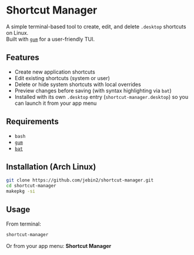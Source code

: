 # Shortcut Manager

A simple terminal-based tool to create, edit, and delete `.desktop` shortcuts on Linux.  
Built with [`gum`](https://github.com/charmbracelet/gum) for a user-friendly TUI.

## Features
- Create new application shortcuts
- Edit existing shortcuts (system or user)
- Delete or hide system shortcuts with local overrides
- Preview changes before saving (with syntax highlighting via `bat`)
- Installed with its own `.desktop` entry (`shortcut-manager.desktop`) so you can launch it from your app menu

## Requirements
- `bash`
- [`gum`](https://github.com/charmbracelet/gum)
- [`bat`](https://github.com/sharkdp/bat)

## Installation (Arch Linux)
```bash
git clone https://github.com/jebin2/shortcut-manager.git
cd shortcut-manager
makepkg -si
````

## Usage

From terminal:

```bash
shortcut-manager
```

Or from your app menu: **Shortcut Manager**